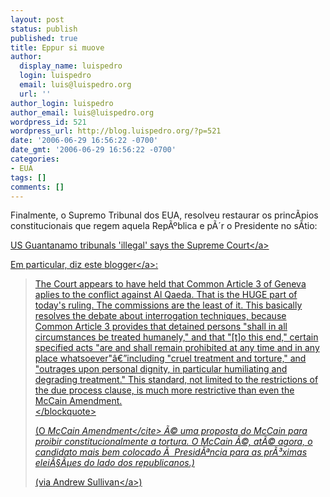 ```yaml
---
layout: post
status: publish
published: true
title: Eppur si muove
author:
  display_name: luispedro
  login: luispedro
  email: luis@luispedro.org
  url: ''
author_login: luispedro
author_email: luis@luispedro.org
wordpress_id: 521
wordpress_url: http://blog.luispedro.org/?p=521
date: '2006-06-29 16:56:22 -0700'
date_gmt: '2006-06-29 16:56:22 -0700'
categories:
- EUA
tags: []
comments: []
---
```

<p>Finalmente, o Supremo Tribunal dos EUA, resolveu restaurar os princ&Atilde;&shy;pios constitucionais que regem aquela Rep&Atilde;&ordm;blica e p&Atilde;&acute;r o Presidente no s&Atilde;&shy;tio:</p>
<p><a href="http:&#47;&#47;news.bbc.co.uk&#47;1&#47;hi&#47;world&#47;americas&#47;5129904.stm?ls">US Guantanamo tribunals 'illegal' says the Supreme Court<&#47;a></p>
<p>Em particular, diz <a href="http:&#47;&#47;www.scotusblog.com&#47;movabletype&#47;archives&#47;2006&#47;06&#47;hamdan_summary.html">este blogger<&#47;a>:</p>
<blockquote><p>
The Court appears to have held that Common Article 3 of Geneva aplies to the conflict against Al Qaeda. That is the HUGE part of today's ruling. The commissions are the least of it. This basically resolves the debate about interrogation techniques, because Common Article 3 provides that detained persons "shall in all circumstances be treated humanely," and that "[t]o this end," certain specified acts "are and shall remain prohibited at any time and in any place whatsoever"&acirc;&euro;&rdquo;including "cruel treatment and torture," and "outrages upon personal dignity, in particular humiliating and degrading treatment." This standard, not limited to the restrictions of the due process clause, is much more restrictive than even the McCain Amendment.<br />
<&#47;blockquote></p>
<p>(O <cite>McCain Amendment<&#47;cite> &Atilde;&copy; uma proposta do McCain para proibir constitucionalmente a tortura. O McCain &Atilde;&copy;, at&Atilde;&copy; agora, o candidato mais bem colocado &Atilde;&nbsp; Presid&Atilde;&ordf;ncia para as pr&Atilde;&sup3;ximas elei&Atilde;&sect;&Atilde;&micro;es do lado dos republicanos.)</p>
<p>(via <a href="http:&#47;&#47;time.blogs.com&#47;daily_dish&#47;">Andrew Sullivan<&#47;a>)</p>

